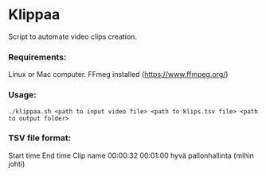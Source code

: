 # Klippaa
Script to automate video clips creation.

### Requirements:
Linux or Mac computer. FFmeg installed (https://www.ffmpeg.org/)

### Usage:

`./klippaa.sh <path to input video file> <path to klips.tsv file> <path to output folder>`

### TSV file format:

Start time	End time	Clip name
00:00:32	00:01:00	hyvä pallonhallinta (mihin johti)

